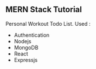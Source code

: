 ## MERN Stack Tutorial
Personal Workout Todo List.
Used :
 - Authentication
 - Nodejs
 - MongoDB
 - React
 - Expressjs
